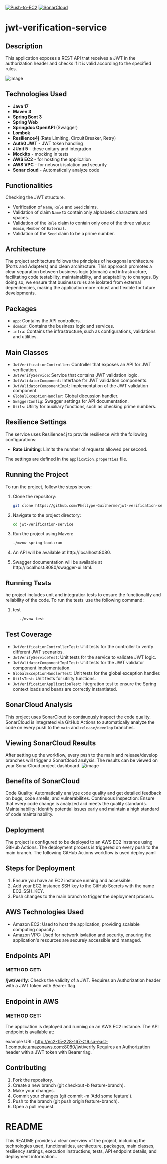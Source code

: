 [![Push-to-EC2](https://github.com/Phellype-Guilherme/jwt-verification-service/actions/workflows/deployAWS.yml/badge.svg)](https://github.com/Phellype-Guilherme/jwt-verification-service/actions/workflows/deployAWS.yml) [![SonarCloud](https://github.com/Phellype-Guilherme/jwt-verification-service/actions/workflows/SonarCloudAnalys.yml/badge.svg)](https://github.com/Phellype-Guilherme/jwt-verification-service/actions/workflows/SonarCloudAnalys.yml)
# jwt-verification-service
## Description
This application exposes a REST API that receives a JWT in the authorization header and checks if it is valid according to the specified rules.

![image](https://github.com/user-attachments/assets/6045a677-4903-4a34-87a3-28328ee475ea)


## Technologies Used
- **Java 17**
- **Maven 3**
- **Spring Boot 3**
- **Spring Web**
- **Springdoc OpenAPI** (Swagger)
- **Lombok**
- **Resilience4j** (Rate Limiting, Circuit Breaker, Retry)
- **Auth0 JWT** - JWT token handling
- **JUnit 5** - these unitary and integration
- **Mockito** - mocking in tests
- **AWS EC2** - for hosting the application
- **AWS VPC** - for network isolation and security
- **Sonar cloud** -  Automatically analyze code

## Functionalities
Checking the JWT structure.
- Verification of `Name`, `Role` and `Seed` claims.
- Validation of claim `Name` to contain only alphabetic characters and spaces.
- Validation of the `Role` claim to contain only one of the three values: `Admin`, `Member` or `External`.
- Validation of the `Seed` claim to be a prime number.

## Architecture
The project architecture follows the principles of hexagonal architecture (Ports and Adapters) and clean architecture. This approach promotes a clear separation between business logic (domain) and infrastructure, facilitating code testability, maintainability, and adaptability to changes. By doing so, we ensure that business rules are isolated from external dependencies, making the application more robust and flexible for future developments.

## Packages

- `app`: Contains the API controllers.
- `domain`: Contains the business logic and services.
- `infra`: Contains the infrastructure, such as configurations, validations and utilities.

## Main Classes

- `JwtVerificationController`: Controller that exposes an API for JWT verification.
- `JwtVerifyService`: Service that contains JWT validation logic.
- `JwtValidatorComponent`: Interface for JWT validation components.
- `JwtValidatorComponentImpl`: Implementation of the JWT validation component.
- `GlobalExceptionHandler`: Global discussion handler.
- `SwaggerConfig`: Swagger settings for API documentation.
- `Utils`: Utility for auxiliary functions, such as checking prime numbers.

## Resilience Settings

The service uses Resilience4j to provide resilience with the following configurations:

- **Rate Limiting**: Limits the number of requests allowed per second.


The settings are defined in the `application.properties` file.

## Running the Project

To run the project, follow the steps below:

1. Clone the repository:

   ```bash
   git clone https://github.com/Phellype-Guilherme/jwt-verification-service.git


2. Navigate to the project directory:

   ```bash
   cd jwt-verification-service


3. Run the project using Maven:

   ```bash
   ./mvnw spring-boot:run

4. An API will be available at http://localhost:8080.
5. Swagger documentation will be available at http://localhost:8080/swagger-ui.html.

## Running Tests

he project includes unit and integration tests to ensure the functionality and reliability of the code. To run the tests, use the following command:

1. test
    ```bash 
       ./mvnw test

## Test Coverage
- `JwtVerificationControllerTest`: Unit tests for the controller to verify different JWT scenarios.
- `JwtVerifyServiceTest`: Unit tests for the service to validate JWT logic.
- `JwtValidatorComponentImplTest`: Unit tests for the JWT validator component implementation.
- `GlobalExceptionHandlerTest`: Unit tests for the global exception handler.
- `UtilsTest`: Unit tests for utility functions.
- `JwtVerificationApplicationTest`: Integration test to ensure the Spring context loads and beans are correctly instantiated.


## SonarCloud Analysis
This project uses SonarCloud to continuously inspect the code quality. SonarCloud is integrated via GitHub Actions to automatically analyze the code on every push to the `main` and `release/develop` branches.

## Viewing SonarCloud Results
After setting up the workflow, every push to the main and release/develop branches will trigger a SonarCloud analysis. The results can be viewed on your SonarCloud project dashboard.
![image](https://github.com/user-attachments/assets/d718d4ef-eb1e-4dd9-b5d3-3b9954a3d633)

## Benefits of SonarCloud
Code Quality: Automatically analyze code quality and get detailed feedback on bugs, code smells, and vulnerabilities.
Continuous Inspection: Ensure that every code change is analyzed and meets the quality standards.
Maintainability: Identify potential issues early and maintain a high standard of code maintainability.


## Deployment

The project is configured to be deployed to an AWS EC2 instance using GitHub Actions. The deployment process is triggered on every push to the main branch. The following GitHub Actions workflow is used deploy.yaml


## Steps for Deployment
1. Ensure you have an EC2 instance running and accessible.
2. Add your EC2 instance SSH key to the GitHub Secrets with the name EC2_SSH_KEY.
3. Push changes to the main branch to trigger the deployment process.


## AWS Technologies Used
- Amazon EC2: Used to host the application, providing scalable computing capacity.
- Amazon VPC: Used for network isolation and security, ensuring the application's resources are securely accessible and managed.

## Endpoints API
### METHOD GET:
**/jwt/verify**: Checks the validity of a JWT. Requires an Authorization header with a JWT token with Bearer flag.

## Endpoint in AWS
### METHOD GET:
The application is deployed and running on an AWS EC2 instance. The API endpoint is available at:

example URL: 
http://ec2-15-228-167-219.sa-east-1.compute.amazonaws.com:8080/jwt/verify
Requires an Authorization header with a JWT token with Bearer flag.

## Contributing
1. Fork the repository.
2. Create a new branch (git checkout -b feature-branch).
3. Make your changes.
4. Commit your changes (git commit -m 'Add some feature').
5. Push to the branch (git push origin feature-branch).
6. Open a pull request.
# README

This README provides a clear overview of the project, including the technologies used, functionalities, architecture, packages, main classes, resiliency settings, execution instructions, tests, API endpoint details, and deployment information..





